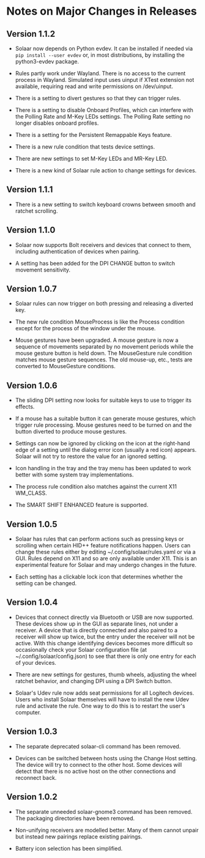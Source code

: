 # Notes on Major Changes in Releases

## Version 1.1.2

* Solaar now depends on Python evdev.  It can be installed if needed via `pip install --user evdev` or, in most distributions, by installing the python3-evdev package.

* Rules partly work under Wayland.  There is no access to the current process in Wayland.  Simulated input uses uinput if XTest extension not available, requiring read and write permissions on /dev/uinput.

* There is a setting to divert gestures so that they can trigger rules.

* There is a setting to disable Onboard Profiles, which can interfere with the Polling Rate and M-Key LEDs settings.  The Polling Rate setting no longer disables onboard profiles.

* There is a setting for the Persistent Remappable Keys feature.

* There is a new rule condition that tests device settings.

* There are new settings to set M-Key LEDs and MR-Key LED.

* There is a new kind of Solaar rule action to change settings for devices.

## Version 1.1.1

* There is a new setting to switch keyboard crowns between smooth and ratchet scrolling.

## Version 1.1.0

* Solaar now supports Bolt receivers and devices that connect to them, including authentication of devices when pairing.

* A setting has been added for the DPI CHANGE button to switch movement sensitivity.

## Version 1.0.7

* Solaar rules can now trigger on both pressing and releasing a diverted key.

* The new rule condition MouseProcess is like the Process condition except for the process of the window under the mouse.

* Mouse gestures have been upgraded.  A mouse gesture is now a sequence of movements separated by no movement periods while the mouse gesture button is held down.  The MouseGesture rule condition matches mouse gesture sequences.  The old mouse-up, etc., tests are converted to MouseGesture conditions.

## Version 1.0.6

* The sliding DPI setting now looks for suitable keys to use to trigger its effects.

* If a mouse has a suitable button it can generate mouse gestures, which trigger rule processing.  Mouse gestures need to be turned on and the button diverted to produce mouse gestures.

* Settings can now be ignored by clicking on the icon at the right-hand edge of a setting until the dialog error icon (usually a red icon) appears.   Solaar will not try to restore the value for an ignored setting.

* Icon handling in the tray and the tray menu has been updated to work better with some system tray implementations.

* The process rule condition also matches against the current X11 WM_CLASS.

* The SMART SHIFT ENHANCED feature is supported.

## Version 1.0.5

* Solaar has rules that can perform actions such as pressing keys or scrolling when certain HID++ feature notifications happen.  Users can change these rules either by editing ~/.config/solaar/rules.yaml or via a GUI.  Rules depend on X11 and so are only available under X11.  This is an experimental feature for Solaar and may undergo changes in the future.

* Each setting has a clickable lock icon that determines whether the setting can be changed.

## Version 1.0.4

* Devices that connect directly via Bluetooth or USB are now supported.  These devices show up in the GUI as separate lines, not under a receiver.  A device that is directly connected and also paired to a receiver will show up twice, but the entry under the receiver will not be active.  With this change identifying devices becomes more difficult so occasionally check your Solaar configuration file (at ~/.config/solaar/config.json) to see that there is only one entry for each of your devices.

* There are new settings for gestures, thumb wheels,  adjusting the wheel ratchet behavior, and changing DPI using a DPI Switch button.

* Solaar's Udev rule now adds seat permissions for all Logitech devices.  Users who install Solaar themselves will have to install the new Udev rule and activate the rule.  One way to do this is to restart the user's computer.

## Version 1.0.3

* The separate deprecated solaar-cli command has been removed.

* Devices can be switched between hosts using the Change Host setting.  The device will try to connect to the other host.  Some devices will detect that there is no active host on the other connections and reconnect back.

## Version 1.0.2

* The separate unneeded solaar-gnome3 command has been removed.  The packaging directories have been removed.

* Non-unifying receivers are modelled better.  Many of them cannot unpair but instead new pairings replace existing pairings.

* Battery icon selection has been simplified.
